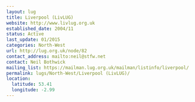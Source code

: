 ```yaml
---
layout: lug
title: Liverpool (LivLUG)
website: http://www.livlug.org.uk
established_date: 2004/11
status: Active
last_update: 01/2015
categories: North-West
url: http://lug.org.uk/node/82
contact_address: mailto:neil@stfw.net
contact: Neil Bothwick
mailing_list: https://mailman.lug.org.uk/mailman/listinfo/liverpool/
permalink: lugs/North-West/Liverpool (LivLUG)/
location:
  latitude: 53.41
  longitude: -2.99
---
```

